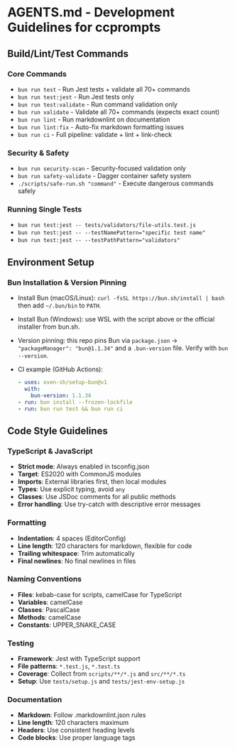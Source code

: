 # AGENTS.md - Development Guidelines for ccprompts

## Build/Lint/Test Commands

### Core Commands

- `bun run test` - Run Jest tests + validate all 70+ commands
- `bun run test:jest` - Run Jest tests only
- `bun run test:validate` - Run command validation only
- `bun run validate` - Validate all 70+ commands (expects exact count)
- `bun run lint` - Run markdownlint on documentation
- `bun run lint:fix` - Auto-fix markdown formatting issues
- `bun run ci` - Full pipeline: validate + lint + link-check

### Security & Safety

- `bun run security-scan` - Security-focused validation only
- `bun run safety-validate` - Dagger container safety system
- `./scripts/safe-run.sh "command"` - Execute dangerous commands safely

### Running Single Tests

- `bun run test:jest -- tests/validators/file-utils.test.js`
- `bun run test:jest -- --testNamePattern="specific test name"`
- `bun run test:jest -- --testPathPattern="validators"`

## Environment Setup

### Bun Installation & Version Pinning

- Install Bun (macOS/Linux): `curl -fsSL https://bun.sh/install | bash` then add `~/.bun/bin` to `PATH`.
- Install Bun (Windows): use WSL with the script above or the official installer from bun.sh.
- Version pinning: this repo pins Bun via `package.json` → `"packageManager": "bun@1.1.34"` and a `.bun-version` file. Verify with `bun --version`.
- CI example (GitHub Actions):

  ```yaml
  - uses: oven-sh/setup-bun@v1
    with:
      bun-version: 1.1.34
  - run: bun install --frozen-lockfile
  - run: bun run test && bun run ci
  ```

## Code Style Guidelines

### TypeScript & JavaScript

- **Strict mode**: Always enabled in tsconfig.json
- **Target**: ES2020 with CommonJS modules
- **Imports**: External libraries first, then local modules
- **Types**: Use explicit typing, avoid `any`
- **Classes**: Use JSDoc comments for all public methods
- **Error handling**: Use try-catch with descriptive error messages

### Formatting

- **Indentation**: 4 spaces (EditorConfig)
- **Line length**: 120 characters for markdown, flexible for code
- **Trailing whitespace**: Trim automatically
- **Final newlines**: No final newlines in files

### Naming Conventions

- **Files**: kebab-case for scripts, camelCase for TypeScript
- **Variables**: camelCase
- **Classes**: PascalCase
- **Methods**: camelCase
- **Constants**: UPPER_SNAKE_CASE

### Testing

- **Framework**: Jest with TypeScript support
- **File patterns**: `*.test.js`, `*.test.ts`
- **Coverage**: Collect from `scripts/**/*.js` and `src/**/*.ts`
- **Setup**: Use `tests/setup.js` and `tests/jest-env-setup.js`

### Documentation

- **Markdown**: Follow .markdownlint.json rules
- **Line length**: 120 characters maximum
- **Headers**: Use consistent heading levels
- **Code blocks**: Use proper language tags

